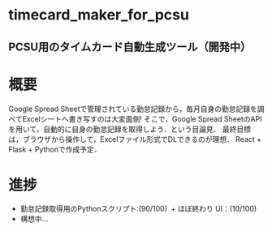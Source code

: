 # timecard_maker_for_pcsu

## PCSU用のタイムカード自動生成ツール（開発中）
# 概要
Google Spread Sheetで管理されている勤怠記録から，毎月自身の勤怠記録を調べてExcelシートへ書き写すのは大変面倒!
そこで，Google Spread SheetのAPIを用いて，自動的に自身の勤怠記録を取得しよう．という目論見．
最終目標は，ブラウザから操作して，Excelファイル形式でDLできるのが理想．
React + Flask + Pythonで作成予定．

# 進捗
+ 勤怠記録取得用のPythonスクリプト:(90/100)
  + ほぼ終わり
UI：(10/100)
+ 構想中...
